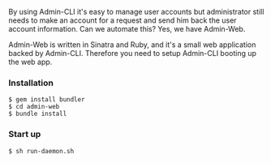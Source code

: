 By using Admin-CLI it's easy to manage user accounts but administrator still needs to make an account for a request and send him back the user account information. Can we automate this? Yes, we have Admin-Web.

Admin-Web is written in Sinatra and Ruby, and it's a small web application backed by Admin-CLI. Therefore you need to setup Admin-CLI booting up the web app.

### Installation

```
$ gem install bundler
$ cd admin-web
$ bundle install
```

### Start up

```
$ sh run-daemon.sh
```

